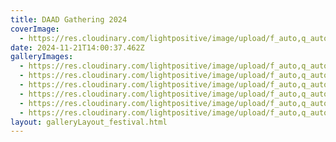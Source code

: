 ```yaml
---
title: DAAD Gathering 2024
coverImage:
  - https://res.cloudinary.com/lightpositive/image/upload/f_auto,q_auto/v1732197667/uploads/DAAD%20Gathering%202024/IMG_2492.jpg
date: 2024-11-21T14:00:37.462Z
galleryImages:
  - https://res.cloudinary.com/lightpositive/image/upload/f_auto,q_auto/v1732197668/uploads/DAAD%20Gathering%202024/IMG_2493.jpg
  - https://res.cloudinary.com/lightpositive/image/upload/f_auto,q_auto/v1732197667/uploads/DAAD%20Gathering%202024/IMG_2492.jpg
  - https://res.cloudinary.com/lightpositive/image/upload/f_auto,q_auto/v1732197633/uploads/DAAD%20Gathering%202024/IMG_2491.jpg
  - https://res.cloudinary.com/lightpositive/image/upload/f_auto,q_auto/v1732197632/uploads/DAAD%20Gathering%202024/IMG_2489.jpg
  - https://res.cloudinary.com/lightpositive/image/upload/f_auto,q_auto/v1732197631/uploads/DAAD%20Gathering%202024/IMG_2488.jpg
  - https://res.cloudinary.com/lightpositive/image/upload/f_auto,q_auto/v1732197630/uploads/DAAD%20Gathering%202024/IMG_2487.jpg
layout: galleryLayout_festival.html
---
```

